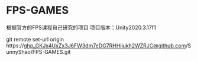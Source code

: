 # FPS-GAMES
根据官方的FPS课程自己研究的项目
项目版本：Unity2020.3.17f1

git remote set-url origin https://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@github.com/SunnyShao/FPS-GAMES.git